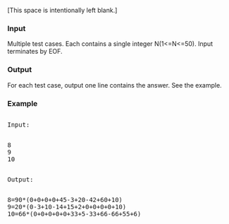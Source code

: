 [This space is intentionally left blank.]

<h3>Input</h3>
<p>Multiple test cases. Each contains a single integer N(1&lt;=N&lt;=50). Input terminates by EOF.</p>
<h3>Output</h3>
<p>For each test case, output one line contains the answer. See the example.</p>
<h3>Example</h3>
<pre><p>Input:</p>
8
9
10

<p>Output:</p>
8=90*(0+0+0+0+45-3+20-42+60+10)
9=20*(0-3+10-14+15+2+0+0+0+0+10)
10=66*(0+0+0+0+0+33+5-33+66-66+55+6)
</pre>